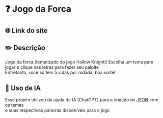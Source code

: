 # ❓ Jogo da Forca

## 🌐 Link do site

## ✏️ Descrição
Jogo da forca (tematizado do jogo Hollow Knight)! Escolha um tema para jogar e clique nas letras para fazer seu palpite <br>
Entretanto, você só tem 5 vidas por rodada, boa sorte!

## 🤖 Uso de IA
Esse projeto utilizou da ajuda de IA (ChatGPT) para a criação do [JSON](https://github.com/Felipe-Gabriel-Souza-Goncalves/api_jogo-da-forca/blob/main/palavras.json) com os temas <br> e suas respectivas palavras disponíveis para o jogo



